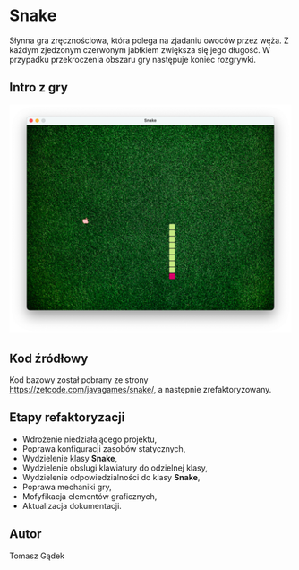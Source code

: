 # Snake

Słynna gra zręcznościowa, która polega na zjadaniu owoców przez węża. Z każdym zjedzonym
czerwonym jabłkiem zwiększa się jego długość. W przypadku przekroczenia 
obszaru gry następuje koniec rozgrywki.

## Intro z gry

![snake](./src/main/resources/files/snake.png)

## Kod źródłowy

Kod bazowy został pobrany ze strony <https://zetcode.com/javagames/snake/>, a następnie
zrefaktoryzowany.


## Etapy refaktoryzacji

+ Wdrożenie niedziałającego projektu,
+ Poprawa konfiguracji zasobów statycznych,
+ Wydzielenie klasy **Snake**,
+ Wydzielenie obslugi klawiatury do odzielnej klasy,
+ Wydzielenie odpowiedzialności do klasy **Snake**,
+ Poprawa mechaniki gry,
+ Mofyfikacja elementów graficznych,
+ Aktualizacja dokumentacji.

## Autor

Tomasz Gądek
